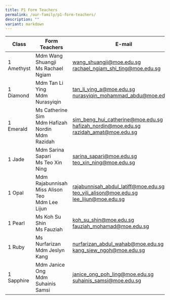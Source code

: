 ```yaml
---
title: P1 Form Teachers
permalink: /our-family/p1-form-teachers/
description: ""
variant: markdown
---
```

| Class | Form Teachers | E-mail |
| -------- | -------- | -------- |
| 1 Amethyst      |Mdm Wang Shuangji<br>Ms Rachael Ngiam  | wang_shuangji@moe.edu.sg<br>rachael_ngiam_shi_ting@moe.edu.sg   |
|1 Diamond | Mdm Tan Li Ying<br>Mdm Nurasyiqin | tan_li_ying_a@moe.edu.sg<br>nurasyiqin_mohammad_abdu@moe.edu.sg
1 Emerald | Ms Catherine Sim<br>Mdm Hafizah Nordin<br>Mdm Razidah | sim_beng_hui_catherine@moe.edu.sg<br>hafizah_nordin@moe.edu.sg<br>razidah_amat@moe.edu.sg
1 Jade | Mdm Sarina Sapari<br>Ms Teo Xin Ning | sarina_sapari@moe.edu.sg teo_xin_ning@moe.edu.sg
1 Opal | Mdm Rajabunnisah<br>Miss Alison Teo<br>Mdm Lee Lijun| rajabunnisah_abdul_latiff@moe.edu.sg<br>teo_yili_alison@moe.edu.sg<br>lee_lijun@moe.edu.sg
1 Pearl | Ms Koh Su Shin<br>Ms Fauziah| koh_su_shin@moe.edu.sg<br>fauziah_mohamad@moe.edu.sg<br>
1 Ruby | Ms Nurfarizan <br>Mdm Jeslyn Kang| nurfarizan_abdul_wahab@moe.edu.sg<br>kang_siew_ngoh@moe.edu.sg
1 Sapphire | Mdm Janice Ong<br>Mdm Suhainis Samsi| janice_ong_poh_ling@moe.edu.sg<br>suhainis_samsi@moe.edu.sg